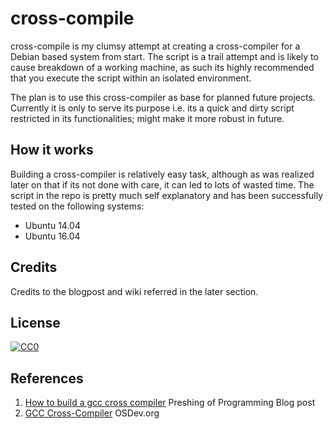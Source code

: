 # cross-compile

cross-compile is my clumsy attempt at creating a cross-compiler for a Debian based system
from start. The script is a trail attempt and is likely to cause breakdown of a working machine, as such
its highly recommended that you execute the script within an isolated environment.

The plan is to use this cross-compiler as base for planned future projects. Currently it is only to serve its purpose i.e. its a quick and dirty script restricted in its functionalities; might make it more robust in future.

## How it works

Building a cross-compiler is relatively easy task, although as was realized later on that if its not done with care, it can led to lots of wasted time.
The script in the repo is pretty much self explanatory and has been successfully tested on the following systems:

* Ubuntu 14.04
* Ubuntu 16.04

## Credits

Credits to the blogpost and wiki referred in the later section.

## License

[![CC0](http://mirrors.creativecommons.org/presskit/buttons/88x31/svg/cc-zero.svg)](https://creativecommons.org/publicdomain/zero/1.0/)

## References

1. [How to build a gcc cross compiler](http://preshing.com/20141119/how-to-build-a-gcc-cross-compiler/) Preshing of Programming Blog post
2. [GCC Cross-Compiler](http://wiki.osdev.org/GCC_Cross-Compiler) OSDev.org
